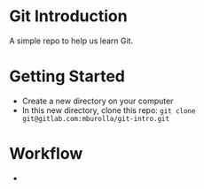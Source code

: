 # Git Introduction
A simple repo to help us learn Git.

# Getting Started
- Create a new directory on your computer
- In this new directory, clone this repo: `git clone git@gitlab.com:mburolla/git-intro.git`

# Workflow
- 